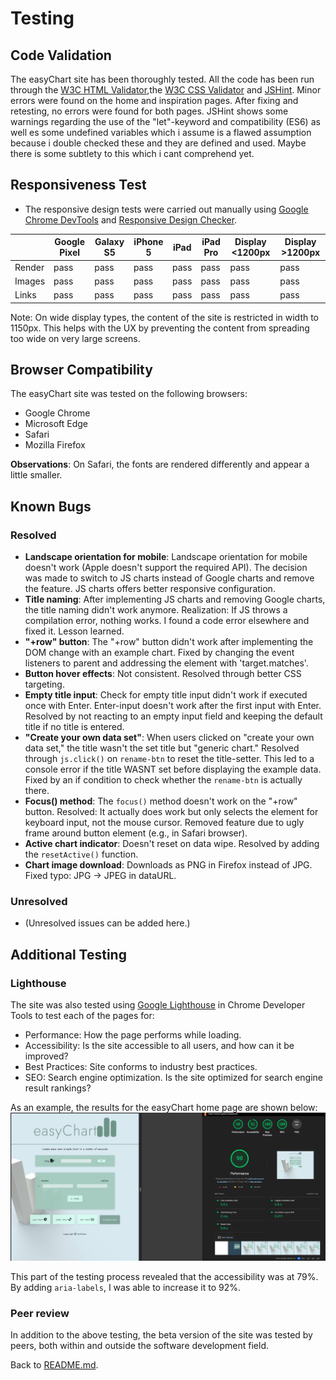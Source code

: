 # Testing
## Code Validation
The easyChart site has been thoroughly tested. All the code has been run through the [W3C HTML Validator](https://validator.w3.org/),the [W3C CSS Validator](https://jigsaw.w3.org/css-validator/) and [JSHint](https://jshint.com/). Minor errors were found on the home and inspiration pages. After fixing and retesting, no errors were found for both pages.
JSHint shows some warnings regarding the use of the "let"-keyword and compatibility (ES6) as well es some undefined variables which i assume is a flawed assumption because i double checked these and they are defined and used. Maybe there is some subtlety to this which i cant comprehend yet.

## Responsiveness Test
* The responsive design tests were carried out manually using [Google Chrome DevTools](https://developer.chrome.com/docs/devtools/) and [Responsive Design Checker](https://www.responsivedesignchecker.com/).

|        | Google Pixel | Galaxy S5 | iPhone 5 | iPad | iPad Pro | Display <1200px | Display >1200px |
|--------|--------------|-----------|----------|------|----------|-----------------|-----------------|
| Render | pass         | pass      | pass     | pass | pass     | pass            | pass            |
| Images | pass         | pass      | pass     | pass | pass     | pass            | pass            |
| Links  | pass         | pass      | pass     | pass | pass     | pass            | pass            |

Note: On wide display types, the content of the site is restricted in width to 1150px. This helps with the UX by preventing the content from spreading too wide on very large screens.

## Browser Compatibility
The easyChart site was tested on the following browsers:

* Google Chrome
* Microsoft Edge
* Safari
* Mozilla Firefox

**Observations**: On Safari, the fonts are rendered differently and appear a little smaller.

## Known Bugs
### Resolved
* **Landscape orientation for mobile**: Landscape orientation for mobile doesn't work (Apple doesn't support the required API). The decision was made to switch to JS charts instead of Google charts and remove the feature. JS charts offers better responsive configuration.
* **Title naming**: After implementing JS charts and removing Google charts, the title naming didn't work anymore. Realization: If JS throws a compilation error, nothing works. I found a code error elsewhere and fixed it. Lesson learned.
* **"+row" button**: The "+row" button didn't work after implementing the DOM change with an example chart. Fixed by changing the event listeners to parent and addressing the element with 'target.matches'.
* **Button hover effects**: Not consistent. Resolved through better CSS targeting.
* **Empty title input**: Check for empty title input didn't work if executed once with Enter. Enter-input doesn't work after the first input with Enter. Resolved by not reacting to an empty input field and keeping the default title if no title is entered.
* **"Create your own data set"**: When users clicked on "create your own data set," the title wasn't the set title but "generic chart." Resolved through `js.click()` on `rename-btn` to reset the title-setter. This led to a console error if the title WASNT set before displaying the example data. Fixed by an if condition to check whether the `rename-btn` is actually there.
* **Focus() method**: The `focus()` method doesn't work on the "+row" button. Resolved: It actually does work but only selects the element for keyboard input, not the mouse cursor. Removed feature due to ugly frame around button element (e.g., in Safari browser).
* **Active chart indicator**: Doesn't reset on data wipe. Resolved by adding the `resetActive()` function.
* **Chart image download**: Downloads as PNG in Firefox instead of JPG. Fixed typo: JPG -> JPEG in dataURL.

### Unresolved
* (Unresolved issues can be added here.)

## Additional Testing
### Lighthouse
The site was also tested using [Google Lighthouse](https://developers.google.com/web/tools/lighthouse) in Chrome Developer Tools to test each of the pages for:
* Performance: How the page performs while loading.
* Accessibility: Is the site accessible to all users, and how can it be improved?
* Best Practices: Site conforms to industry best practices.
* SEO: Search engine optimization. Is the site optimized for search engine result rankings?

As an example, the results for the easyChart home page are shown below:
![Lighthouse test results](assets/readme-images/easyChartlighthouse.png)

This part of the testing process revealed that the accessibility was at 79%. By adding `aria-labels`, I was able to increase it to 92%.

### Peer review
In addition to the above testing, the beta version of the site was tested by peers, both within and outside the software development field.

Back to [README.md](./README.md#contents).

